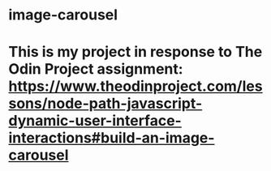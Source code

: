 # image-carousel

# This is my project in response to The Odin Project assignment: https://www.theodinproject.com/lessons/node-path-javascript-dynamic-user-interface-interactions#build-an-image-carousel
